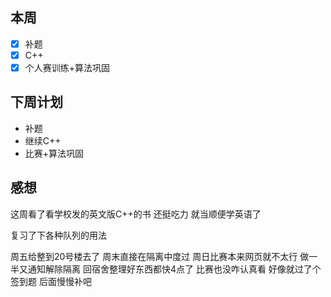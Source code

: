 ## 本周

 - [x] 补题
 - [x] C++
 - [x] 个人赛训练+算法巩固

## 下周计划

- 补题
- 继续C++
- 比赛+算法巩固

## 感想

这周看了看学校发的英文版C++的书 还挺吃力 就当顺便学英语了

复习了下各种队列的用法

周五给整到20号楼去了 周末直接在隔离中度过 周日比赛本来网页就不太行 做一半又通知解除隔离 回宿舍整理好东西都快4点了 比赛也没咋认真看 好像就过了个签到题 后面慢慢补吧
